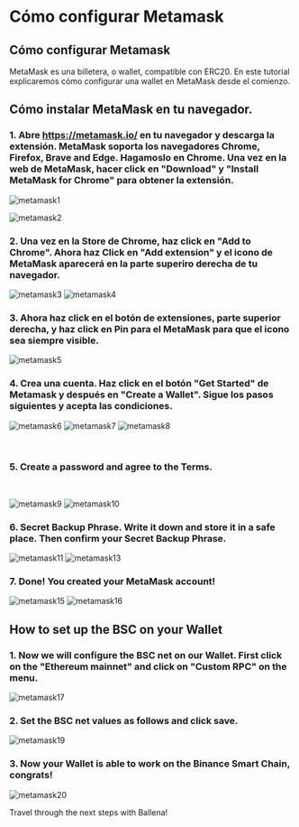 # Cómo configurar Metamask

## Cómo configurar Metamask

MetaMask es una billetera, o wallet, compatible con ERC20. En este tutorial explicaremos cómo configurar una wallet en MetaMask desde el comienzo. 

## Cómo instalar MetaMask en tu navegador.

### 1. Abre https://metamask.io/ en tu navegador y descarga la extensión. MetaMask soporta los navegadores Chrome, Firefox, Brave and Edge. Hagamoslo en Chrome. Una vez en la web de MetaMask, hacer click en "Download" y "Install MetaMask for Chrome" para obtener la extensión.

![metamask1](https://user-images.githubusercontent.com/79335891/108597302-b12a0680-7388-11eb-9231-de6cea038883.png)

![metamask2](https://user-images.githubusercontent.com/79335891/108597303-b1c29d00-7388-11eb-9d6b-b0dd2ca6e8ed.png)

### 2. Una vez en la Store de Chrome, haz click en "Add to Chrome". Ahora haz Click en "Add extension" y el icono de MetaMask aparecerá en la parte superiro derecha de tu navegador.

![metamask3](https://user-images.githubusercontent.com/79335891/108597304-b1c29d00-7388-11eb-848c-19b439507156.png)
![metamask4](https://user-images.githubusercontent.com/79335891/108597305-b25b3380-7388-11eb-9f6c-142ac6bbdd06.png)

### 3. Ahora haz click en el botón de extensiones, parte superior derecha, y haz click en Pin para el MetaMask para que el icono sea siempre visible.

![metamask5](https://user-images.githubusercontent.com/79335891/108597306-b2f3ca00-7388-11eb-91db-8b109454d676.png)

### 4. Crea una cuenta. Haz click en el botón "Get Started" de Metamask y después en "Create a Wallet". Sigue los pasos siguientes y acepta las condiciones.

![metamask6](https://user-images.githubusercontent.com/79335891/108597307-b38c6080-7388-11eb-81d3-5ee6b7683c43.png)
![metamask7](https://user-images.githubusercontent.com/79335891/108597308-b38c6080-7388-11eb-8336-4f37ef7b3373.png)
![metamask8](https://user-images.githubusercontent.com/79335891/108597309-b38c6080-7388-11eb-8650-23b91f521607.png)

​

### 5. Create a password and agree to the Terms.

​

![metamask9](https://user-images.githubusercontent.com/79335891/108597310-b424f700-7388-11eb-91b5-3dd1aa7b7f2d.png)
![metamask10](https://user-images.githubusercontent.com/79335891/108597311-b424f700-7388-11eb-8914-3486c49c9969.png)

### 6. Secret Backup Phrase. Write it down and store it in a safe place. Then confirm your Secret Backup Phrase.

![metamask11](https://user-images.githubusercontent.com/79335891/108597312-b424f700-7388-11eb-87f6-a2a026b295e5.png)
![metamask13](https://user-images.githubusercontent.com/79335891/108597314-b4bd8d80-7388-11eb-913b-1c4f2b9bc6af.png)

### 7. Done! You created your MetaMask account!

![metamask15](https://user-images.githubusercontent.com/79335891/108597315-b4bd8d80-7388-11eb-8c85-5074f7ce79e3.png)
![metamask16](https://user-images.githubusercontent.com/79335891/108597316-b5562400-7388-11eb-9751-fbf9b7b8cfe3.png)


## How to set up the BSC on your Wallet <a id="how-to-set-up-the-BSC-on-your-Wallet"></a>

### 1. Now we will configure the BSC net on our Wallet. First click on the "Ethereum mainnet" and click on "Custom RPC" on the menu.

![metamask17](https://user-images.githubusercontent.com/79335891/108597780-1b43ab00-738b-11eb-8b8f-abf7481ad127.png)

### 2. Set the BSC net values as follows and click save.

![metamask19](https://user-images.githubusercontent.com/79335891/108597783-1c74d800-738b-11eb-973f-9a89f22fe0ae.png)

### 3. Now your Wallet is able to work on the Binance Smart Chain, congrats!

![metamask20](https://user-images.githubusercontent.com/79335891/108597785-1c74d800-738b-11eb-9e21-c3db4fcdcaad.png)

Travel through the next steps with Ballena!


